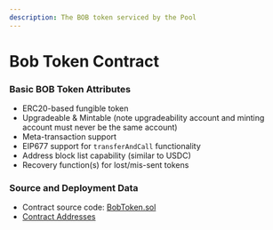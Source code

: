 ```yaml
---
description: The BOB token serviced by the Pool
---
```


# Bob Token Contract

### Basic BOB Token Attributes

* ERC20-based fungible token
* Upgradeable & Mintable (note upgradeability account and minting account must never be the same account)
* Meta-transaction support
* EIP677 support for `transferAndCall` functionality
* Address block list capability (similar to USDC)
* Recovery function(s) for lost/mis-sent tokens

### Source and Deployment Data

* Contract source code: [BobToken.sol](https://github.com/zkBob/zkbob-contracts/blob/master/src/BobToken.sol)
* [Contract Addresses](../deployed-contracts.md)
